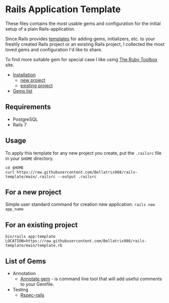# Rails Application Template

These files contains the most usable gems and configuration for the initial setup
of a plain Rails-application.

Since Rails provides [templates](https://guides.rubyonrails.org/rails_application_templates.html)
for adding gems, initializers, etc. to your freshly created Rails project or an existing Rails project,
I collected the most loved gems and configuration I'd like to share.

To find more suitable gem for special case I like using [The Ruby Toolbox](https://www.ruby-toolbox.com/projects/statistics) site.

* [Installation](#installation)
  * [new project](#for-a-new-project)
  * [existing project](#for-an-existing-project)
* [Gems list](#list-of-gems)

## Requirements

* PostgreSQL
* Rails 7

## Usage

To apply this template for any new project you create, put the `.railsrc` file in your `$HOME`
directory.

```shell
cd $HOME
curl https://raw.githubusercontent.com/Bellatrix988/rails-template/main/.railsrc --output .railsrc
```

## For a new project
Simple user standard command for creation new application.
`rails new app_name`
## For an existing project
```shell
bin/rails app:template LOCATION=https://raw.githubusercontent.com/Bellatrix988/rails-template/main/template.rb

```
## List of Gems

* Annotation
  * [Annotate gem](https://github.com/ivantsepp/annotate_gem) - is command line tool that will add useful comments to your Gemfile.
* Testing
  * [Rspec-rails](https://github.com/rspec/rspec-rails)



